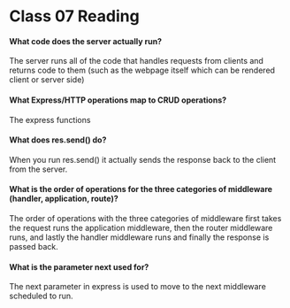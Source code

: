 # Class 07 Reading


#### What code does the server actually run?

The server runs all of the code that handles requests from clients and returns code to them (such as the webpage 
itself which can be rendered client or server side)

#### What Express/HTTP operations map to CRUD operations?

The express functions 

#### What does res.send() do?

When you run res.send() it actually sends the response back to the client from the server.

#### What is the order of operations for the three categories of middleware (handler, application, route)?

The order of operations with the three categories of middleware first takes the request runs the application 
middleware, then the router middleware runs, and lastly the handler middleware runs and finally the response
is passed back.

#### What is the parameter next used for?

The next parameter in express is used to move to the next middleware scheduled to run.